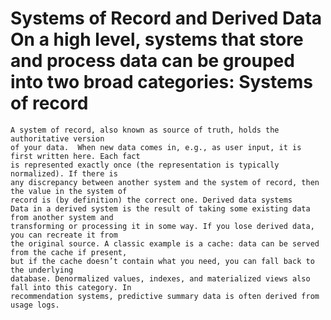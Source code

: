 # Systems of Record and Derived Data On a high level, systems that store and process data can be grouped into two broad categories: Systems of record 
    A system of record, also known as source of truth, holds the authoritative version
    of your data.  When new data comes in, e.g., as user input, it is first written here. Each fact
    is represented exactly once (the representation is typically normalized). If there is
    any discrepancy between another system and the system of record, then the value in the system of
    record is (by definition) the correct one. Derived data systems 
    Data in a derived system is the result of taking some existing data from another system and
    transforming or processing it in some way. If you lose derived data, you can recreate it from
    the original source. A classic example is a cache: data can be served from the cache if present,
    but if the cache doesn’t contain what you need, you can fall back to the underlying
    database. Denormalized values, indexes, and materialized views also fall into this category. In
    recommendation systems, predictive summary data is often derived from usage logs.